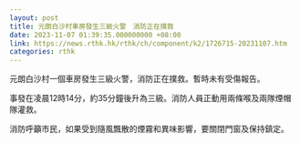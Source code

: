 ```yaml
---
layout: post
title: 元朗白沙村車房發生三級火警　消防正在撲救
date: 2023-11-07 01:39:35.000000000 +08:00
link: https://news.rthk.hk/rthk/ch/component/k2/1726715-20231107.htm
categories: rthk
---
```


元朗白沙村一個車房發生三級火警，消防正在撲救。暫時未有受傷報告。

事發在凌晨12時14分，約35分鐘後升為三級。消防人員正動用兩條喉及兩隊煙帽隊灌救。

消防呼籲市民，如果受到隨風飄散的煙霧和異味影響，要關閉門窗及保持鎮定。
